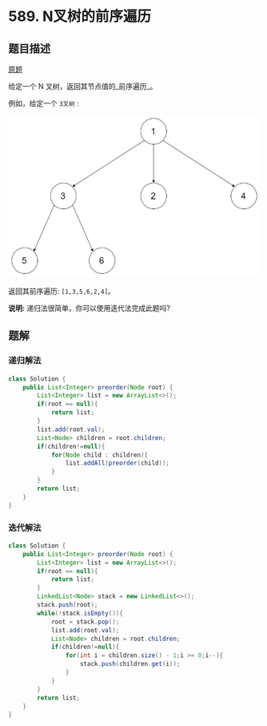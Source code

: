 # 589. N叉树的前序遍历

## 题目描述

[原题](https://leetcode-cn.com/problems/n-ary-tree-preorder-traversal/)

给定一个 N 叉树，返回其节点值的_前序遍历_。

例如，给定一个 `3叉树` :

![](../.gitbook/assets/narytreeexample.png)

返回其前序遍历: `[1,3,5,6,2,4]`。

**说明:** 递归法很简单，你可以使用迭代法完成此题吗?

## 题解

### 递归解法

```java
class Solution {
    public List<Integer> preorder(Node root) {
        List<Integer> list = new ArrayList<>();
        if(root == null){
            return list;
        }
        list.add(root.val);
        List<Node> children = root.children;
        if(children!=null){
            for(Node child : children){
                list.addAll(preorder(child));
            }
        }
        return list;
    }
}
```

### 迭代解法

```java
class Solution {
    public List<Integer> preorder(Node root) {
        List<Integer> list = new ArrayList<>();
        if(root == null){
            return list;
        }
        LinkedList<Node> stack = new LinkedList<>();
        stack.push(root);
        while(!stack.isEmpty()){
            root = stack.pop();
            list.add(root.val);
            List<Node> children = root.children;
            if(children!=null){
                for(int i = children.size() - 1;i >= 0;i--){
                    stack.push(children.get(i));
                }
            }
        }
        return list;
    }
}
```

  


